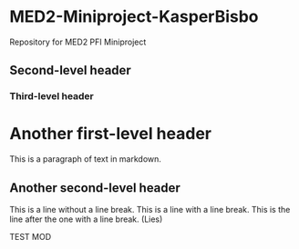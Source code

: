 # MED2-Miniproject-KasperBisbo
Repository for MED2 PFI Miniproject

## Second-level header
### Third-level header

Another first-level header
==========================

This is a paragraph of text in markdown.

Another second-level header
---------------------------

This is a line without a line break.
This is a line with a line break.
This is the line after the one with a line break. (Lies)

TEST MOD

